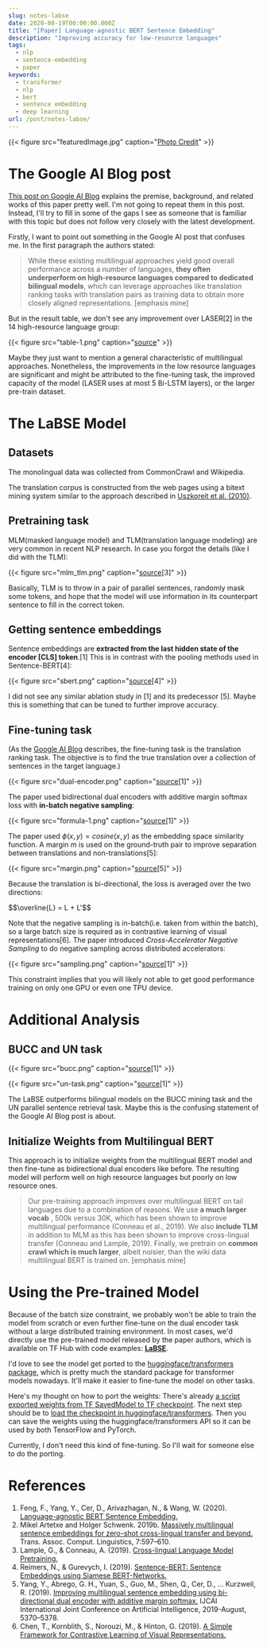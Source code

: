 ```yaml
---
slug: notes-labse
date: 2020-08-19T00:00:00.000Z
title: "[Paper] Language-agnostic BERT Sentence Embedding"
description: "Improving accuracy for low-resource languages"
tags:
  - nlp
  - sentence-embedding
  - paper
keywords:
  - transformer
  - nlp
  - bert
  - sentence embedding
  - deep learning
url: /post/notes-labse/
---
```


{{< figure src="featuredImage.jpg" caption="[Photo Credit](https://unsplash.com/photos/8H9ph_Jp3hA)" >}}

# The Google AI Blog post

[This post on Google AI Blog](https://ai.googleblog.com/2020/08/language-agnostic-bert-sentence.html) explains the premise, background, and related works of this paper pretty well. I'm not going to repeat them in this post. Instead, I'll try to fill in some of the gaps I see as someone that is familiar with this topic but does not follow very closely with the latest development.

Firstly, I want to point out something in the Google AI post that confuses me. In the first paragraph the authors stated:

> While these existing multilingual approaches yield good overall performance across a number of languages, **they often underperform on high-resource languages compared to dedicated bilingual models**, which can leverage approaches like translation ranking tasks with translation pairs as training data to obtain more closely aligned representations. [emphasis mine]

But in the result table, we don't see any improvement over LASER[2] in the 14 high-resource language group:

{{< figure src="table-1.png" caption="[source](https://ai.googleblog.com/2020/08/language-agnostic-bert-sentence.html)" >}}

Maybe they just want to mention a general characteristic of multilingual approaches. Nonetheless, the improvements in the low resource languages are significant and might be attributed to the fine-tuning task, the improved capacity of the model (LASER uses at most 5 Bi-LSTM layers), or the larger pre-train dataset.

# The LaBSE Model

## Datasets

The monolingual data was collected from CommonCrawl and Wikipedia.

The translation corpus is constructed from the web pages using a bitext mining system similar to the approach described in [Uszkoreit et al. (2010)](https://dl.acm.org/doi/10.5555/1873781.1873905).

## Pretraining task

MLM(masked language model) and TLM(translation language modeling) are very common in recent NLP research. In case you forgot the details (like I did with the TLM):

{{< figure src="mlm_tlm.png" caption="[source](http://arxiv.org/abs/1901.07291)[3]" >}}

Basically, TLM is to throw in a pair of parallel sentences, randomly mask some tokens, and hope that the model will use information in its counterpart sentence to fill in the correct token.

## Getting sentence embeddings

Sentence embeddings are **extracted from the last hidden state of the encoder [CLS] token**.[1] This is in contrast with the pooling methods used in Sentence-BERT[4]:

{{< figure src="sbert.png" caption="[source](http://arxiv.org/abs/1908.10084)[4]" >}}

I did not see any similar ablation study in [1] and its predecessor [5]. Maybe this is something that can be tuned to further improve accuracy.

## Fine-tuning task

(As the [Google AI Blog](https://ai.googleblog.com/2020/08/language-agnostic-bert-sentence.html) describes, the fine-tuning task is the translation ranking task. The objective is to find the true translation over a collection of sentences in the target language.)

{{< figure src="dual-encoder.png" caption="[source](http://arxiv.org/abs/2007.01852)[1]" >}}

The paper used bidirectional dual encoders with additive margin softmax loss with **in-batch negative sampling**:

{{< figure src="formula-1.png" caption="[source](http://arxiv.org/abs/2007.01852)[1]" >}}

The paper used $\phi(x, y) = cosine(x, y)$ as the embedding space similarity function. A margin $m$ is used on the ground-truth pair to improve separation between translations and non-translations[5]:

{{< figure src="margin.png" caption="[source](https://doi.org/10.24963/ijcai.2019/746)[5]" >}}

Because the translation is bi-directional, the loss is averaged over the two directions:

<div>$$\overline{L} = L + L'$$</div>

Note that the negative sampling is in-batch(i.e. taken from within the batch), so a large batch size is required as in contrastive learning of visual representations[6]. The paper introduced _Cross-Accelerator Negative Sampling_ to do negative sampling across distributed accelerators:

{{< figure src="sampling.png" caption="[source](http://arxiv.org/abs/2007.01852)[1]" >}}

This constraint implies that you will likely not able to get good performance training on only one GPU or even one TPU device.

# Additional Analysis

## BUCC and UN task

{{< figure src="bucc.png" caption="[source](http://arxiv.org/abs/2007.01852)[1]" >}}

{{< figure src="un-task.png" caption="[source](http://arxiv.org/abs/2007.01852)[1]" >}}

The LaBSE outperforms bilingual models on the BUCC mining task and the UN parallel sentence retrieval task. Maybe this is the confusing statement of the Google AI Blog post is about.

## Initialize Weights from Multilingual BERT

This approach is to initialize weights from the multilingual BERT model and then fine-tune as bidirectional dual encoders like before. The resulting model will perform well on high resource languages but poorly on low resource ones.

> Our pre-training approach improves over multilingual BERT on tail languages due to a combination of reasons. We use **a much larger vocab** , 500k versus 30K, which has been shown to improve multilingual performance (Conneau et al., 2019). We also **include TLM** in addition to MLM as this has been shown to improve cross-lingual transfer (Conneau and Lample, 2019). Finally, we pretrain on **common crawl which is much larger**, albeit noisier, than the wiki data multilingual BERT is trained on. [emphasis mine]

# Using the Pre-trained Model

Because of the batch size constraint, we probably won't be able to train the model from scratch or even further fine-tune on the dual encoder task without a large distributed training environment. In most cases, we'd directly use the pre-trained model released by the paper authors, which is available on TF Hub with code examples: [**LaBSE**](https://tfhub.dev/google/LaBSE/1).

I'd love to see the model get ported to the [huggingface/transformers package](https://github.com/huggingface/transformers), which is pretty much the standard package for transformer models nowadays. It'll make it easier to fine-tune the model on other tasks.

Here's my thought on how to port the weights: There's already [a script exported weights from TF SavedModel to TF checkpoint](https://github.com/bojone/labse). The next step should be to [load the checkpoint in huggingface/transformers](https://github.com/huggingface/transformers/blob/master/src/transformers/convert_bert_original_tf_checkpoint_to_pytorch.py). Then you can save the weights using the huggingface/transformers API so it can be used by both TensorFlow and PyTorch.

Currently, I don't need this kind of fine-tuning. So I'll wait for someone else to do the porting.

# References

1. Feng, F., Yang, Y., Cer, D., Arivazhagan, N., & Wang, W. (2020). [Language-agnostic BERT Sentence Embedding.](http://arxiv.org/abs/2007.01852)
2. Mikel Artetxe and Holger Schwenk. 2019b. [Massively multilingual sentence embeddings for zero-shot cross-lingual transfer and beyond.](https://transacl.org/ojs/index.php/tacl/article/view/1742) Trans. Assoc. Comput. Linguistics, 7:597–610.
3. Lample, G., & Conneau, A. (2019). [Cross-lingual Language Model Pretraining.](http://arxiv.org/abs/1901.07291)
4. Reimers, N., & Gurevych, I. (2019). [Sentence-BERT: Sentence Embeddings using Siamese BERT-Networks.](http://arxiv.org/abs/1908.10084)
5. Yang, Y., Abrego, G. H., Yuan, S., Guo, M., Shen, Q., Cer, D., … Kurzweil, R. (2019). [Improving multilingual sentence embedding using bi-directional dual encoder with additive margin softmax.](https://doi.org/10.24963/ijcai.2019/746) IJCAI International Joint Conference on Artificial Intelligence, 2019-August, 5370–5378.
6. Chen, T., Kornblith, S., Norouzi, M., & Hinton, G. (2019). [A Simple Framework for Contrastive Learning of Visual Representations.](https://arxiv.org/abs/2002.05709)
